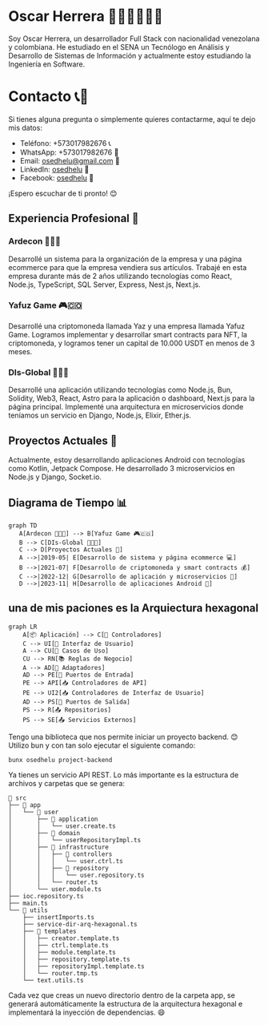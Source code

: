 # Oscar Herrera 👨‍💻🇨🇴🇨🇴

Soy Oscar Herrera, un desarrollador Full Stack con nacionalidad venezolana y colombiana. He estudiado en el SENA un Tecnólogo en Análisis y Desarrollo de Sistemas de Información y actualmente estoy estudiando la Ingeniería en Software.

# Contacto 📞📧

Si tienes alguna pregunta o simplemente quieres contactarme, aquí te dejo mis datos:

- Teléfono: +573017982676 📞
- WhatsApp: +573017982676 📱
- Email: <osedhelu@gmail.com> 📧
- LinkedIn: [osedhelu](https://www.linkedin.com/in/osedhelu/) 🔗
- Facebook: [osedhelu](https://www.facebook.com/osedhelu) 🔗

¡Espero escuchar de ti pronto! 😊

## Experiencia Profesional 💼

### Ardecon 🏢🇨🇴

Desarrollé un sistema para la organización de la empresa y una página ecommerce para que la empresa vendiera sus artículos. Trabajé en esta empresa durante más de 2 años utilizando tecnologías como React, Node.js, TypeScript, SQL Server, Express, Nest.js, Next.js.

### Yafuz Game 🎮🇨🇴

Desarrollé una criptomoneda llamada Yaz y una empresa llamada Yafuz Game. Logramos implementar y desarrollar smart contracts para NFT, la criptomoneda, y logramos tener un capital de 10.000 USDT en menos de 3 meses.

### DIs-Global 🏢🇨🇴

Desarrollé una aplicación utilizando tecnologías como Node.js, Bun, Solidity, Web3, React, Astro para la aplicación o dashboard, Next.js para la página principal. Implementé una arquitectura en microservicios donde teníamos un servicio en Django, Node.js, Elixir, Ether.js.

## Proyectos Actuales 🚀

Actualmente, estoy desarrollando aplicaciones Android con tecnologías como Kotlin, Jetpack Compose. He desarrollado 3 microservicios en Node.js y Django, Socket.io.

## Diagrama de Tiempo 📊

```mermaid
graph TD 
   A[Ardecon 🏢🇨🇴] --> B[Yafuz Game 🎮🇨🇴] 
   B --> C[DIs-Global 🏢🇨🇴] 
   C --> D[Proyectos Actuales 🚀] 
   A -->|2019-05| E[Desarrollo de sistema y página ecommerce 💻] 
   B -->|2021-07| F[Desarrollo de criptomoneda y smart contracts 💰] 
   C -->|2022-12| G[Desarrollo de aplicación y microservicios 🔄] 
   D -->|2023-11| H[Desarrollo de aplicaciones Android 📱]

```

## una de mis paciones es la Arquiectura hexagonal

```mermaid
graph LR
    A[📦 Aplicación] --> C[🔺 Controladores]
    C --> UI[📱 Interfaz de Usuario]
    A --> CU[🔺 Casos de Uso]
    CU --> RN[📚 Reglas de Negocio]
    A --> AD[🔺 Adaptadores]
    AD --> PE[🔌 Puertos de Entrada]
    PE --> API[📥 Controladores de API]
    PE --> UI2[📥 Controladores de Interfaz de Usuario]
    AD --> PS[🔌 Puertos de Salida]
    PS --> R[📤 Repositorios]
    PS --> SE[📤 Servicios Externos]
```

Tengo una biblioteca que nos permite iniciar un proyecto backend. 😊 Utilizo bun y con tan solo ejecutar el siguiente comando:

```bash
bunx osedhelu project-backend
```

Ya tienes un servicio API REST. Lo más importante es la estructura de archivos y carpetas que se genera:

```
📁 src
├── 📁 app
│   └── 📁 user
│       ├── 📁 application
│       │   └── user.create.ts
│       ├── 📁 domain
│       │   └── userRepositoryImpl.ts
│       ├── 📁 infrastructure
│       │   ├── 📁 controllers
│       │   │   └── user.ctrl.ts
│       │   ├── 📁 repository
│       │   │   └── user.repository.ts
│       │   └── router.ts
│       └── user.module.ts
├── ioc.repository.ts
├── main.ts
└── 📁 utils
    ├── insertImports.ts
    ├── service-dir-arq-hexagonal.ts
    ├── 📁 templates
    │   ├── creator.template.ts
    │   ├── ctrl.template.ts
    │   ├── module.template.ts
    │   ├── repository.template.ts
    │   ├── repositoryImpl.template.ts
    │   └── router.tmp.ts
    └── text.utils.ts

```

Cada vez que creas un nuevo directorio dentro de la carpeta app, se generará automáticamente la estructura de la arquitectura hexagonal e implementará la inyección de dependencias. 😄
